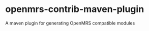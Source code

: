 openmrs-contrib-maven-plugin
============================

A maven plugin for generating OpenMRS compatible modules

